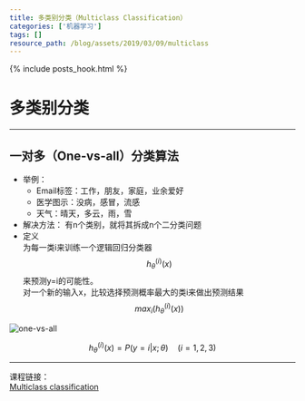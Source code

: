 ```yaml
---
title: 多类别分类（Multiclass Classification）
categories: ['机器学习']
tags: []
resource_path: /blog/assets/2019/03/09/multiclass
---
```


{% include posts_hook.html %}

多类别分类
===

---

一对多（One-vs-all）分类算法
---

* 举例：
  * Email标签：工作，朋友，家庭，业余爱好
  * 医学图示：没病，感冒，流感
  * 天气：晴天，多云，雨，雪
* 解决方法：
  有n个类别，就将其拆成n个二分类问题
* 定义  
  为每一类i来训练一个逻辑回归分类器$$h_\theta^{(i)}(x)$$来预测y=i的可能性。  
  对一个新的输入x，比较选择预测概率最大的类i来做出预测结果
  $$ {max}_i(h_\theta^{(i)}(x)) $$

![one-vs-all]({{page.resource_path}}/one-vs-all.png)

$$ h_\theta^{(i)}(x) = P(y=i|x;\theta)\quad(i=1,2,3) $$
- - -
课程链接：  
[Multiclass classification](https://www.coursera.org/learn/machine-learning/lecture/68Pol/multiclass-classification-one-vs-all)

